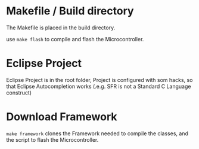 # Makefile / Build directory
The Makefile is placed in the build directory.

use `make flash` to compile and flash the Microcontroller.

# Eclipse Project
Eclipse Project is in the root folder, Project is configured with som hacks, so that Eclipse Autocompletion works (.e.g. SFR is not a Standard C Language construct)

# Download Framework
`make framework` clones the Framework needed to compile the classes, and the script to flash the Microcontroller.



